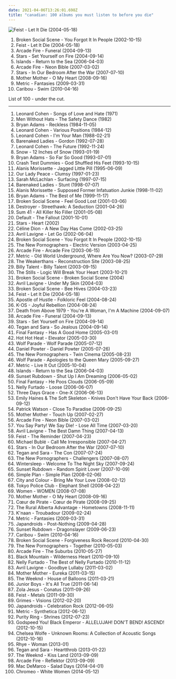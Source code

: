 ```yaml
---
date: 2021-04-06T13:26:01.698Z
title: "canadian: 100 albums you must listen to before you die"
---
```

![Feist - Let It Die (2004-05-18)](https://img.discogs.com/eU2kHxppsdd5tQ2SLv80GIxVNz8=/fit-in/600x600/filters:strip_icc():format(jpeg):mode_rgb():quality(90)/discogs-images/R-1006592-1520070252-6057.jpeg.jpg "Feist - Let It Die (2004-05-18)")
<ol class="albums">
<li data-cover="http://coverartarchive.org/release/4a62cd38-0405-33c0-ade2-6be951f7b777/8606673911-500.jpg" data-tags="indie, indie rock" role="button">Broken Social Scene - You Forgot It In People (2002-10-15)</li>
<li data-cover="https://img.discogs.com/eU2kHxppsdd5tQ2SLv80GIxVNz8=/fit-in/600x600/filters:strip_icc():format(jpeg):mode_rgb():quality(90)/discogs-images/R-1006592-1520070252-6057.jpeg.jpg" data-tags="female vocalists, indie" role="button">Feist - Let It Die (2004-05-18)</li>
<li data-cover="http://coverartarchive.org/release/26cdc327-38f2-4200-b5dc-f2fa0e13fcfe/1189320642-500.jpg" data-tags="indie rock" role="button">Arcade Fire - Funeral (2004-09-13)</li>
<li data-cover="https://img.discogs.com/8FIA2sz1_BotHhDwNL31gjdQ-mU=/fit-in/600x600/filters:strip_icc():format(jpeg):mode_rgb():quality(90)/discogs-images/R-13941067-1564536660-2325.jpeg.jpg" data-tags="indie, indie pop" role="button">Stars - Set Yourself on Fire (2004-09-14)</li>
<li data-cover="https://img.discogs.com/dpXzji7Zh-rz9BH-vGHTCyTo1qE=/fit-in/500x500/filters:strip_icc():format(jpeg):mode_rgb():quality(90)/discogs-images/R-667563-1145481541.jpeg.jpg" data-tags="indie, indie pop, canadian" role="button">Islands - Return to the Sea (2006-04-03)</li>
<li data-cover="http://coverartarchive.org/release/e9d5f43f-826f-3a52-8890-084d0863d687/2096303717-500.jpg" data-tags="indie rock, indie" role="button">Arcade Fire - Neon Bible (2007-03-02)</li>
<li data-cover="http://coverartarchive.org/release/04ea5f92-d9c9-4565-985c-f76e9b501247/23087035503-500.jpg" data-tags="indie, indie pop, canadian" role="button">Stars - In Our Bedroom After the War (2007-07-10)</li>
<li data-cover="http://coverartarchive.org/release/24d4a658-78ae-4bc4-b763-632799a5b06e/9166590728-500.jpg" data-tags="rock, canadian" role="button">Mother Mother - O My Heart (2008-09-16)</li>
<li data-cover="http://coverartarchive.org/release/6f11dccd-73f6-472a-8fec-75f54852a0b8/26953752694-500.jpg" data-tags="indie rock, indie" role="button">Metric - Fantasies (2009-03-31)</li>
<li data-cover="http://coverartarchive.org/release/0c727a84-e19b-3217-b47c-2228c786d46a/4293703012-500.jpg" data-tags="electronic" role="button">Caribou - Swim (2010-04-16)</li>
</ol>
List of 100 - under the cut.
<!-- more -->

_________________

<ol class="albums">
<li data-cover="http://coverartarchive.org/release/9b1b2314-fb32-4d18-98a6-0daad20b830a/16612201000-500.jpg" data-tags="folk, singer-songwriter" role="button">
Leonard Cohen - Songs of Love and Hate (1971)
</li>
<li data-cover="https://img.discogs.com/OBP3ccIMyteTupJgt8c_mg8-bEs=/fit-in/400x397/filters:strip_icc():format(jpeg):mode_rgb():quality(90)/discogs-images/R-347775-1100284787.jpg.jpg" data-tags="pop, 80s, dance, new wave, synth pop, canadian, synthpop" role="button">
Men Without Hats - The Safety Dance (1982)
</li>
<li data-cover="http://coverartarchive.org/release/c54a5b4e-c8c9-4e4f-bcf9-487a349d2a29/8933970594-500.jpg" data-tags="rock, 80s" role="button">
Bryan Adams - Reckless (1984-11-05)
</li>
<li data-cover="http://coverartarchive.org/release/4c07f596-4963-33df-adb1-55d01dab800d/15456874551-500.jpg" data-tags="80s" role="button">
Leonard Cohen - Various Positions (1984-12)
</li>
<li data-cover="http://coverartarchive.org/release/1c20f8cc-7b31-32de-8c44-2d28d1c07b9f/12662111311-500.jpg" data-tags="leonard cohen, 80s, singer-songwriter" role="button">
Leonard Cohen - I'm Your Man (1988-02-21)
</li>
<li data-cover="https://img.discogs.com/kEM4w-q5ZI5j_NB4Ibtu4hLE-oc=/fit-in/600x600/filters:strip_icc():format(jpeg):mode_rgb():quality(90)/discogs-images/R-3150823-1318106448.jpeg.jpg" data-tags="rock, canadian" role="button">
Barenaked Ladies - Gordon (1992-07-28)
</li>
<li data-cover="http://coverartarchive.org/release/5cebccf5-04fe-35dd-b87f-021ae43ba0c0/17846613252-500.jpg" data-tags="leonard cohen, 90s" role="button">
Leonard Cohen - The Future (1992-11-24)
</li>
<li data-cover="https://img.discogs.com/XXSfeh_wEGxQXFb4uUG3AgDqOQA=/fit-in/600x580/filters:strip_icc():format(jpeg):mode_rgb():quality(90)/discogs-images/R-1135997-1194956439.jpeg.jpg" data-tags="canadian, 90s" role="button">
Snow - 12 Inches of Snow (1993-01-19)
</li>
<li data-cover="http://coverartarchive.org/release/2b6aeba7-272c-4299-af0c-ecbfbf487298/2535580481-500.jpg" data-tags="rock" role="button">
Bryan Adams - So Far So Good (1993-07-01)
</li>
<li data-cover="http://coverartarchive.org/release/a78e7e65-bacd-34e3-a696-0756e5428896/21961224506-500.jpg" data-tags="alternative rock" role="button">
Crash Test Dummies - God Shuffled His Feet (1993-10-15)
</li>
<li data-cover="https://img.discogs.com/Q3yl1WI41mftREVRp0uoOeWmjpQ=/fit-in/454x400/filters:strip_icc():format(jpeg):mode_rgb():quality(90)/discogs-images/R-4576388-1369670400-5909.jpeg.jpg" data-tags="90s, rock, female vocalists" role="button">
Alanis Morissette - Jagged Little Pill (1995-06-09)
</li>
<li data-cover="http://coverartarchive.org/release/3f3e2d4a-6fcc-473e-b6a0-7be7bac78944/19752449156-500.jpg" data-tags="rock, canadian" role="button">
Our Lady Peace - Clumsy (1997-01-23)
</li>
<li data-cover="http://coverartarchive.org/release/e427c52c-60f4-3df4-9493-2df0734d85aa/3198645256-500.jpg" data-tags="female vocalists" role="button">
Sarah McLachlan - Surfacing (1997-07-15)
</li>
<li data-cover="http://coverartarchive.org/release/003e4113-6dac-445a-889c-62668ec9f675/10660252617-500.jpg" data-tags="rock, 90s, alternative" role="button">
Barenaked Ladies - Stunt (1998-07-07)
</li>
<li data-cover="https://img.discogs.com/l0wbihb5wLkJC_KxHsCqaxt2LJg=/fit-in/379x369/filters:strip_icc():format(jpeg):mode_rgb():quality(90)/discogs-images/R-8631723-1465535299-2613.jpeg.jpg" data-tags="rock, alternative, 90s" role="button">
Alanis Morissette - Supposed Former Infatuation Junkie (1998-11-02)
</li>
<li data-cover="https://img.discogs.com/oJDs1q4MjOES-q6E9Tg3Rc1vm7I=/fit-in/500x436/filters:strip_icc():format(jpeg):mode_rgb():quality(90)/discogs-images/R-4950448-1380362760-3376.jpeg.jpg" data-tags="rock" role="button">
Bryan Adams - The Best of Me (1999-11-17)
</li>
<li data-cover="http://coverartarchive.org/release/bcc94f56-bdb0-32b7-9d1b-fda488bff5dc/27138605951-500.jpg" data-tags="post-rock, ambient" role="button">
Broken Social Scene - Feel Good Lost (2001-03-06)
</li>
<li data-cover="https://img.discogs.com/nhSSbBGCHt-vCasZukQpBin2kns=/fit-in/200x200/filters:strip_icc():format(jpeg):mode_rgb():quality(90)/discogs-images/R-3049050-1313331841.jpeg.jpg" data-tags="canadian, 00s" role="button">
Destroyer - Streethawk: A Seduction (2001-04-26)
</li>
<li data-cover="http://coverartarchive.org/release/6a7d6779-7337-4ae4-90ab-0c5f4f1bb26e/10159748633-500.jpg" data-tags="punk rock, punk" role="button">
Sum 41 - All Killer No Filler (2001-05-08)
</li>
<li data-cover="https://via.placeholder.com/450" data-tags="rock" role="button">
Default - The Fallout (2001-10-01)
</li>
<li data-cover="http://coverartarchive.org/release/9a1e5f83-4be0-48ff-8477-dce2e73a2ace/11716165288-500.jpg" data-tags="indie pop, indie" role="button">
Stars - Heart (2002)
</li>
<li data-cover="https://img.discogs.com/LpWfFwFZQzH36xcj-eoXMpjLS70=/fit-in/600x849/filters:strip_icc():format(jpeg):mode_rgb():quality(90)/discogs-images/R-6745844-1591846017-8819.jpeg.jpg" data-tags="celine dion, pop" role="button">
Céline Dion - A New Day Has Come (2002-03-25)
</li>
<li data-cover="http://coverartarchive.org/release/bd2fef46-f003-477f-bfb0-6b4de66cfcea/1855817166-500.jpg" data-tags="pop rock" role="button">
Avril Lavigne - Let Go (2002-06-04)
</li>
<li data-cover="http://coverartarchive.org/release/4a62cd38-0405-33c0-ade2-6be951f7b777/8606673911-500.jpg" data-tags="indie, indie rock" role="button">
Broken Social Scene - You Forgot It In People (2002-10-15)
</li>
<li data-cover="http://coverartarchive.org/release/8a269305-3699-4bfb-8889-1482b99b9d50/10665995130-500.jpg" data-tags="indie rock, indie, indie pop, canadian, 00s" role="button">
The New Pornographers - Electric Version (2003-04-25)
</li>
<li data-cover="http://coverartarchive.org/release/bf1ee4a6-dc3a-451a-b7a6-8c3294a86879/5757136506-500.jpg" data-tags="indie rock" role="button">
Arcade Fire - Arcade Fire (2003-06-15)
</li>
<li data-cover="http://coverartarchive.org/release/04049b63-b29c-330c-b758-fe671a60f420/26953889856-500.jpg" data-tags="indie" role="button">
Metric - Old World Underground, Where Are You Now? (2003-07-29)
</li>
<li data-cover="http://coverartarchive.org/release/325974fa-b6ed-4bc1-b05d-5f610c4569dd/17873505945-500.jpg" data-tags="indie rock" role="button">
The Weakerthans - Reconstruction Site (2003-08-25)
</li>
<li data-cover="http://coverartarchive.org/release/e61cbdfc-e830-4aa1-bd58-471a51b05d3f/2517909352-500.jpg" data-tags="punk rock" role="button">
Billy Talent - Billy Talent (2003-09-15)
</li>
<li data-cover="http://coverartarchive.org/release/cc375ead-64f3-456e-9ad6-128a37f0497a/15050624182-500.jpg" data-tags="canadian, indie rock, indie, the stills" role="button">
The Stills - Logic Will Break Your Heart (2003-10-21)
</li>
<li data-cover="http://coverartarchive.org/release/2d71439b-d7ad-42a0-b8cb-0d53e4d36e51/9269110098-500.jpg" data-tags="indie rock, indie" role="button">
Broken Social Scene - Broken Social Scene (2004)
</li>
<li data-cover="http://coverartarchive.org/release/c983158c-6f18-4116-ab5f-3da41322641a/11216133596-500.jpg" data-tags="rock" role="button">
Avril Lavigne - Under My Skin (2004-03)
</li>
<li data-cover="https://img.discogs.com/aa2ZwdTxBhChGMOEqNwyJLoi3mw=/fit-in/300x300/filters:strip_icc():format(jpeg):mode_rgb():quality(90)/discogs-images/R-1393970-1215889453.jpeg.jpg" data-tags="indie rock, canadian, post-rock" role="button">
Broken Social Scene - Bee Hives (2004-03-23)
</li>
<li data-cover="https://img.discogs.com/eU2kHxppsdd5tQ2SLv80GIxVNz8=/fit-in/600x600/filters:strip_icc():format(jpeg):mode_rgb():quality(90)/discogs-images/R-1006592-1520070252-6057.jpeg.jpg" data-tags="female vocalists, indie" role="button">
Feist - Let It Die (2004-05-18)
</li>
<li data-cover="http://coverartarchive.org/release/426dd361-21ee-48bf-8e29-26b1cd93d8fa/15058502581-500.jpg" data-tags="canadian" role="button">
Apostle of Hustle - Folkloric Feel (2004-08-24)
</li>
<li data-cover="https://img.discogs.com/yQfpMS6r_tvt7ANKPGGxEejdxmo=/fit-in/370x369/filters:strip_icc():format(jpeg):mode_rgb():quality(90)/discogs-images/R-538934-1288646845.jpeg.jpg" data-tags="rap, k-os, hip-hop, hip hop, canadian, hiphop" role="button">
K-OS - Joyful Rebellion (2004-08-24)
</li>
<li data-cover="https://via.placeholder.com/450" data-tags="indie rock, dance punk, rock" role="button">
Death from Above 1979 - You're A Woman, I'm A Machine (2004-09-07)
</li>
<li data-cover="http://coverartarchive.org/release/26cdc327-38f2-4200-b5dc-f2fa0e13fcfe/1189320642-500.jpg" data-tags="indie rock" role="button">
Arcade Fire - Funeral (2004-09-13)
</li>
<li data-cover="https://img.discogs.com/8FIA2sz1_BotHhDwNL31gjdQ-mU=/fit-in/600x600/filters:strip_icc():format(jpeg):mode_rgb():quality(90)/discogs-images/R-13941067-1564536660-2325.jpeg.jpg" data-tags="indie, indie pop" role="button">
Stars - Set Yourself on Fire (2004-09-14)
</li>
<li data-cover="https://img.discogs.com/H-q1Do_SA1FUZzOWja6dHyPOdiw=/fit-in/456x455/filters:strip_icc():format(jpeg):mode_rgb():quality(90)/discogs-images/R-3176911-1319213405.jpeg.jpg" data-tags="indie" role="button">
Tegan and Sara - So Jealous (2004-09-14)
</li>
<li data-cover="https://img.discogs.com/I-94HK-qcR7LdLDe6E-CVFZJH7o=/fit-in/288x278/filters:strip_icc():format(jpeg):mode_rgb():quality(90)/discogs-images/R-428552-1112127581.jpg.jpg" data-tags="indie" role="button">
Final Fantasy - Has A Good Home (2005-03-01)
</li>
<li data-cover="http://coverartarchive.org/release/4efa9e15-dea6-34ba-916d-b9a1f96244bf/4783882548-500.jpg" data-tags="indie rock, indie, rock, canadian" role="button">
Hot Hot Heat - Elevator (2005-03-30)
</li>
<li data-cover="http://coverartarchive.org/release/e53c7839-9e1e-4952-b8bc-df22253b4b62/16062788098-500.jpg" data-tags="canadian" role="button">
Wolf Parade - Wolf Parade (2005-07-12)
</li>
<li data-cover="http://coverartarchive.org/release/6ef93fc8-79d2-411e-a999-a2bc1a310f5b/6514416116-500.jpg" data-tags="pop" role="button">
Daniel Powter - Daniel Powter (2005-07-26)
</li>
<li data-cover="https://img.discogs.com/8J9JoC4XNL7HHA1RCvZF7upvLmo=/fit-in/589x600/filters:strip_icc():format(jpeg):mode_rgb():quality(90)/discogs-images/R-1523701-1225957962.jpeg.jpg" data-tags="indie, indie rock" role="button">
The New Pornographers - Twin Cinema (2005-08-23)
</li>
<li data-cover="http://coverartarchive.org/release/4b002b0e-3d58-4fea-a980-4b0577b32508/15696520432-500.jpg" data-tags="indie, indie rock" role="button">
Wolf Parade - Apologies to the Queen Mary (2005-09-27)
</li>
<li data-cover="https://img.discogs.com/1oCjrEp69C-M244YdOA1VNbM164=/fit-in/500x443/filters:strip_icc():format(jpeg):mode_rgb():quality(90)/discogs-images/R-1558945-1423448067-6586.jpeg.jpg" data-tags="indie, indie rock" role="button">
Metric - Live It Out (2005-10-04)
</li>
<li data-cover="https://img.discogs.com/dpXzji7Zh-rz9BH-vGHTCyTo1qE=/fit-in/500x500/filters:strip_icc():format(jpeg):mode_rgb():quality(90)/discogs-images/R-667563-1145481541.jpeg.jpg" data-tags="indie, indie pop, canadian" role="button">
Islands - Return to the Sea (2006-04-03)
</li>
<li data-cover="https://img.discogs.com/TVg2kV8PHFaAqpQqMsPnr-pr3Vw=/fit-in/500x445/filters:strip_icc():format(jpeg):mode_rgb():quality(90)/discogs-images/R-791077-1159128328.jpeg.jpg" data-tags="canadian, indie, indie rock" role="button">
Sunset Rubdown - Shut Up I Am Dreaming (2006-05-02)
</li>
<li data-cover="http://coverartarchive.org/release/244056f4-34be-34ab-9c7b-d22b0aedd25d/24286227251-500.jpg" data-tags="experimental, canadian" role="button">
Final Fantasy - He Poos Clouds (2006-05-09)
</li>
<li data-cover="http://coverartarchive.org/release/bc8e84c6-c841-321c-ba2a-3dec63126872/17919825722-500.jpg" data-tags="pop" role="button">
Nelly Furtado - Loose (2006-06-07)
</li>
<li data-cover="http://coverartarchive.org/release/e6d3884c-e8a0-4d6d-8878-48edb15244de/4338278193-500.jpg" data-tags="alternative rock, rock, hard rock" role="button">
Three Days Grace - One-X (2006-06-13)
</li>
<li data-cover="https://img.discogs.com/UtBi7t1DXERRrdvkcTSdW3nD98A=/fit-in/600x600/filters:strip_icc():format(jpeg):mode_rgb():quality(90)/discogs-images/R-792756-1325069657.jpeg.jpg" data-tags="indie, female vocalists, piano" role="button">
Emily Haines & The Soft Skeleton - Knives Don't Have Your Back (2006-09-12)
</li>
<li data-cover="http://coverartarchive.org/release/e78cf01f-333e-4211-ae80-a41748961d3f/4812141654-500.jpg" data-tags="singer-songwriter, canadian" role="button">
Patrick Watson - Close To Paradise (2006-09-25)
</li>
<li data-cover="http://coverartarchive.org/release/53418c3e-466b-4108-b074-563250282ba4/15336772745-500.jpg" data-tags="alternative, canadian, heavy rotation, alternative indie, fucking fantastic album, the greatest album" role="button">
Mother Mother - Touch Up (2007-02-27)
</li>
<li data-cover="http://coverartarchive.org/release/e9d5f43f-826f-3a52-8890-084d0863d687/2096303717-500.jpg" data-tags="indie rock, indie" role="button">
Arcade Fire - Neon Bible (2007-03-02)
</li>
<li data-cover="https://via.placeholder.com/450" data-tags="indie, indie rock, female vocalists, post-punk, canadian" role="button">
You Say Party! We Say Die! - Lose All Time (2007-03-20)
</li>
<li data-cover="http://coverartarchive.org/release/bad76509-65b0-4c7e-b899-ff15567b41ad/10820254086-500.jpg" data-tags="pop rock" role="button">
Avril Lavigne - The Best Damn Thing (2007-04-13)
</li>
<li data-cover="http://coverartarchive.org/release/805d6908-afee-3a49-b6e0-e9ca5ce6a452/16767229098-500.jpg" data-tags="indie, female vocalists, indie pop, female vocalist, pop, alternative, indie rock" role="button">
Feist - The Reminder (2007-04-23)
</li>
<li data-cover="http://coverartarchive.org/release/e7a8590c-db03-3c39-a509-bd91a1e104d7/4889361026-500.jpg" data-tags="jazz, swing" role="button">
Michael Bublé - Call Me Irresponsible (2007-04-27)
</li>
<li data-cover="http://coverartarchive.org/release/04ea5f92-d9c9-4565-985c-f76e9b501247/23087035503-500.jpg" data-tags="indie, indie pop, canadian" role="button">
Stars - In Our Bedroom After the War (2007-07-10)
</li>
<li data-cover="http://coverartarchive.org/release/04c81c50-a42a-48bf-adbc-0503769e6e23/4809542255-500.jpg" data-tags="indie pop" role="button">
Tegan and Sara - The Con (2007-07-24)
</li>
<li data-cover="https://img.discogs.com/Nflez_gNnQwbGxSZTBLr06kxhZk=/fit-in/225x225/filters:strip_icc():format(jpeg):mode_rgb():quality(90)/discogs-images/R-2671203-1295888993.jpeg.jpg" data-tags="indie rock, canadian" role="button">
The New Pornographers - Challengers (2007-08-07)
</li>
<li data-cover="https://img.discogs.com/Pxilf2hUZbctuPvV0rC3JtIpIV0=/fit-in/250x248/filters:strip_icc():format(jpeg):mode_rgb():quality(90)/discogs-images/R-1973286-1255989158.jpeg.jpg" data-tags="canadian" role="button">
Wintersleep - Welcome To The Night Sky (2007-09-24)
</li>
<li data-cover="http://coverartarchive.org/release/0a36e04e-e116-4561-bab5-b3755bcb67a2/15821099731-500.jpg" data-tags="indie rock, canadian, indie" role="button">
Sunset Rubdown - Random Spirit Lover (2007-10-09)
</li>
<li data-cover="http://coverartarchive.org/release/da472951-e8a4-3af3-ba96-8fa771003e9f/5246794220-500.jpg" data-tags="pop punk, rock, simple plan" role="button">
Simple Plan - Simple Plan (2008-02-06)
</li>
<li data-cover="https://img.discogs.com/0eNuyw42eAvnSlmXyPh0zDCY9u8=/fit-in/600x600/filters:strip_icc():format(jpeg):mode_rgb():quality(90)/discogs-images/R-1627767-1233103685.jpeg.jpg" data-tags="acoustic" role="button">
City and Colour - Bring Me Your Love (2008-02-12)
</li>
<li data-cover="https://img.discogs.com/DqeVhbhIG-tn0yfvCdUsq31A8FE=/fit-in/600x600/filters:strip_icc():format(jpeg):mode_rgb():quality(90)/discogs-images/R-1383434-1492787433-1812.jpeg.jpg" data-tags="indie rock" role="button">
Tokyo Police Club - Elephant Shell (2008-04-22)
</li>
<li data-cover="https://img.discogs.com/pHF1idCYcWaKk35_SzNRPCO4MCY=/fit-in/500x448/filters:strip_icc():format(jpeg):mode_rgb():quality(90)/discogs-images/R-1444711-1220215156.jpeg.jpg" data-tags="indie rock, canadian" role="button">
Women - WOMEN (2008-07-08)
</li>
<li data-cover="http://coverartarchive.org/release/24d4a658-78ae-4bc4-b763-632799a5b06e/9166590728-500.jpg" data-tags="rock, canadian" role="button">
Mother Mother - O My Heart (2008-09-16)
</li>
<li data-cover="http://coverartarchive.org/release/3f8fc255-9069-41af-b92e-b6d5682d253a/25202918144-500.jpg" data-tags="canadian" role="button">
Cœur de Pirate - Cœur de Pirate (2008-09-25)
</li>
<li data-cover="http://coverartarchive.org/release/b535058a-8f04-4815-b2a2-0749d21bb7e1/12715197370-500.jpg" data-tags="canadian" role="button">
The Rural Alberta Advantage - Hometowns (2008-11-11)
</li>
<li data-cover="https://img.discogs.com/GJfy06J2LGkCqqKGNZO7OQxor3g=/fit-in/240x240/filters:strip_icc():format(jpeg):mode_rgb():quality(90)/discogs-images/R-1657826-1235012805.jpeg.jpg" data-tags="hip-hop" role="button">
K'naan - Troubadour (2009-02-24)
</li>
<li data-cover="http://coverartarchive.org/release/6f11dccd-73f6-472a-8fec-75f54852a0b8/26953752694-500.jpg" data-tags="indie rock, indie" role="button">
Metric - Fantasies (2009-03-31)
</li>
<li data-cover="http://coverartarchive.org/release/14a9f2fd-8287-4f6a-8a44-b144ad7de8c6/7779506103-500.jpg" data-tags="indie rock, garage rock, canadian" role="button">
Japandroids - Post-Nothing (2009-04-28)
</li>
<li data-cover="http://coverartarchive.org/release/3256f5bb-0bb1-4ac4-b581-43803afd0573/18799589016-500.jpg" data-tags="indie rock, rock" role="button">
Sunset Rubdown - Dragonslayer (2009-06-23)
</li>
<li data-cover="http://coverartarchive.org/release/0c727a84-e19b-3217-b47c-2228c786d46a/4293703012-500.jpg" data-tags="electronic" role="button">
Caribou - Swim (2010-04-16)
</li>
<li data-cover="https://img.discogs.com/nbedH4NYJi3OoHqX_jMnvbgFjcs=/fit-in/600x548/filters:strip_icc():format(jpeg):mode_rgb():quality(90)/discogs-images/R-2275611-1588471881-8667.jpeg.jpg" data-tags="indie rock" role="button">
Broken Social Scene - Forgiveness Rock Record (2010-04-30)
</li>
<li data-cover="https://img.discogs.com/T42E1w-uOL4Lc5Wadj7YgU695kg=/fit-in/600x592/filters:strip_icc():format(jpeg):mode_rgb():quality(90)/discogs-images/R-2819988-1475596982-1741.jpeg.jpg" data-tags="indie" role="button">
The New Pornographers - Together (2010-05-03)
</li>
<li data-cover="https://img.discogs.com/DB6Mo-yII18CsFctk6O788ziETs=/fit-in/600x601/filters:strip_icc():format(jpeg):mode_rgb():quality(90)/discogs-images/R-2894693-1539270185-7317.jpeg.jpg" data-tags="indie rock" role="button">
Arcade Fire - The Suburbs (2010-05-27)
</li>
<li data-cover="http://coverartarchive.org/release/e0c48004-2ff4-4287-a494-9d9e76a70b51/1977331922-500.jpg" data-tags="alternative, alternative rock, canadian, psychedelic" role="button">
Black Mountain - Wilderness Heart (2010-09-10)
</li>
<li data-cover="http://coverartarchive.org/release/2a02dd53-da90-464d-a1d6-08c45865eee7/10143368856-500.jpg" data-tags="canadian, pop" role="button">
Nelly Furtado - The Best of Nelly Furtado (2010-11-12)
</li>
<li data-cover="http://coverartarchive.org/release/5de593ea-432e-4cec-addc-2a3ec28079ad/1708845679-500.jpg" data-tags="pop rock" role="button">
Avril Lavigne - Goodbye Lullaby (2011-03-02)
</li>
<li data-cover="https://img.discogs.com/rCmkQowXWIeULPQBVCABJPBil1g=/fit-in/540x540/filters:strip_icc():format(jpeg):mode_rgb():quality(90)/discogs-images/R-3079157-1314720244.jpeg.jpg" data-tags="indie pop, indie rock, canadian" role="button">
Mother Mother - Eureka (2011-03-15)
</li>
<li data-cover="http://coverartarchive.org/release/61784ca8-f1a9-4cf8-8452-b5c7076a6fc0/1925635860-500.jpg" data-tags="r&b, rnb, electronic" role="button">
The Weeknd - House of Balloons (2011-03-21)
</li>
<li data-cover="https://img.discogs.com/ytbgbIEY2PduHyxuc6jlyLUufTM=/fit-in/600x600/filters:strip_icc():format(jpeg):mode_rgb():quality(90)/discogs-images/R-4546400-1370714661-1858.jpeg.jpg" data-tags="chillout, electronic, electropop, indie, indie electronic, indietronica, minimal, canadian, synthpop, alternative dance, synth-pop, domino, stealth, de cumparat" role="button">
Junior Boys - It's All True (2011-06-14)
</li>
<li data-cover="http://coverartarchive.org/release/4b96bb65-9831-4c26-a3d1-0455a4fa4805/2292051184-500.jpg" data-tags="electronic, electronica, art pop" role="button">
Zola Jesus - Conatus (2011-09-26)
</li>
<li data-cover="https://via.placeholder.com/450" data-tags="female vocalists" role="button">
Feist - Metals (2011-09-30)
</li>
<li data-cover="http://coverartarchive.org/release/e2541a4f-c91e-412e-837b-ce63cc8ea960/5391811873-500.jpg" data-tags="dream pop" role="button">
Grimes - Visions (2012-02-20)
</li>
<li data-cover="http://coverartarchive.org/release/149812f7-28a5-4960-ad49-0b647cdb978e/1076686535-500.jpg" data-tags="indie rock, noise rock" role="button">
Japandroids - Celebration Rock (2012-06-05)
</li>
<li data-cover="http://coverartarchive.org/release/030a2d9a-0d36-4769-b987-f633fd1ddf48/1092087644-500.jpg" data-tags="indie rock" role="button">
Metric - Synthetica (2012-06-12)
</li>
<li data-cover="http://coverartarchive.org/release/3148628c-f648-45c0-95ea-b03dc0716e99/1568868601-500.jpg" data-tags="synthpop" role="button">
Purity Ring - Shrines (2012-07-23)
</li>
<li data-cover="http://coverartarchive.org/release/7067908c-402e-4c17-99af-4c509b89d91c/25247846466-500.jpg" data-tags="post-rock, rock, drone" role="button">
Godspeed You! Black Emperor - ALLELUJAH! DON'T BEND! ASCEND! (2012-10-15)
</li>
<li data-cover="http://coverartarchive.org/release/8589ba2a-e62a-418d-a04d-1ee032197dd3/17775653396-500.jpg" data-tags="folk, andrew, ccm, donald trump, david orton" role="button">
Chelsea Wolfe - Unknown Rooms: A Collection of Acoustic Songs (2012-10-16)
</li>
<li data-cover="http://coverartarchive.org/release/7dfd5c40-ee28-4fda-8369-fe3748f75930/3612285293-500.jpg" data-tags="soul, sophisti-pop" role="button">
Rhye - Woman (2013-01)
</li>
<li data-cover="http://coverartarchive.org/release/9d46e2cc-1ae9-44aa-81bc-89e90eef410e/10240022979-500.jpg" data-tags="pop" role="button">
Tegan and Sara - Heartthrob (2013-01-22)
</li>
<li data-cover="http://coverartarchive.org/release/f43909e0-943f-4afa-98d0-497ed2054e1b/5066822902-500.jpg" data-tags="r&b" role="button">
The Weeknd - Kiss Land (2013-09-09)
</li>
<li data-cover="http://coverartarchive.org/release/660b4600-6d15-46c7-986b-650c26b97ddf/11070767669-500.jpg" data-tags="indie rock" role="button">
Arcade Fire - Reflektor (2013-09-09)
</li>
<li data-cover="http://coverartarchive.org/release/7e535de9-a3b3-423e-8edf-c200e8713c77/7135267762-500.jpg" data-tags="indie rock, jangle pop, indie" role="button">
Mac DeMarco - Salad Days (2014-04-01)
</li>
<li data-cover="http://coverartarchive.org/release/4d5301ae-ffe9-4088-b2b1-37651ca776c8/7469915996-500.jpg" data-tags="disco, electronic, funk, house, indietronica, canadian, synthpop, alternative dance, electro funk, yacht rock, nu disco, electrofunk, albumsiown, vinyl collection, 2014 albums, yacht rock revival" role="button">
Chromeo - White Women (2014-05-12)
</li>
</ol>